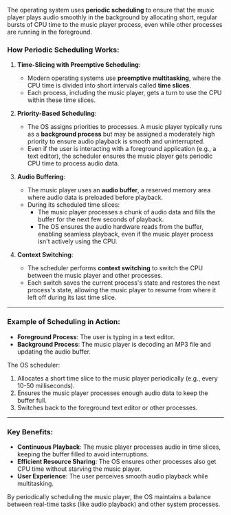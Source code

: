 The operating system uses **periodic scheduling** to ensure that the music player plays audio smoothly in the background by allocating short, regular bursts of CPU time to the music player process, even while other processes are running in the foreground.

### How Periodic Scheduling Works:

1. **Time-Slicing with Preemptive Scheduling**:
   - Modern operating systems use **preemptive multitasking**, where the CPU time is divided into short intervals called **time slices**.
   - Each process, including the music player, gets a turn to use the CPU within these time slices.

2. **Priority-Based Scheduling**:
   - The OS assigns priorities to processes. A music player typically runs as a **background process** but may be assigned a moderately high priority to ensure audio playback is smooth and uninterrupted.
   - Even if the user is interacting with a foreground application (e.g., a text editor), the scheduler ensures the music player gets periodic CPU time to process audio data.

3. **Audio Buffering**:
   - The music player uses an **audio buffer**, a reserved memory area where audio data is preloaded before playback.
   - During its scheduled time slices:
     - The music player processes a chunk of audio data and fills the buffer for the next few seconds of playback.
     - The OS ensures the audio hardware reads from the buffer, enabling seamless playback, even if the music player process isn't actively using the CPU.

4. **Context Switching**:
   - The scheduler performs **context switching** to switch the CPU between the music player and other processes.
   - Each switch saves the current process's state and restores the next process's state, allowing the music player to resume from where it left off during its last time slice.

---

### Example of Scheduling in Action:
- **Foreground Process**: The user is typing in a text editor.
- **Background Process**: The music player is decoding an MP3 file and updating the audio buffer.

The OS scheduler:
1. Allocates a short time slice to the music player periodically (e.g., every 10-50 milliseconds).
2. Ensures the music player processes enough audio data to keep the buffer full.
3. Switches back to the foreground text editor or other processes.

---

### Key Benefits:
- **Continuous Playback**: The music player processes audio in time slices, keeping the buffer filled to avoid interruptions.
- **Efficient Resource Sharing**: The OS ensures other processes also get CPU time without starving the music player.
- **User Experience**: The user perceives smooth audio playback while multitasking. 

By periodically scheduling the music player, the OS maintains a balance between real-time tasks (like audio playback) and other system processes.